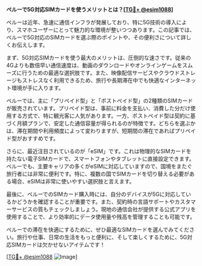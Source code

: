 **ペルーで5G対応SIMカードを使うメリットとは？[[TG💪+ @esim1088](https://t.me/s/esim1088)]**

ペルーは近年、急速に通信インフラが発展しており、特に5G技術の導入により、スマホユーザーにとって魅力的な環境が整いつつあります。この記事では、ペルーで5G対応のSIMカードを選ぶ際のポイントや、その便利さについて詳しくお伝えします。

まず、5G対応SIMカードを使う最大のメリットは、圧倒的な速さです。従来の4Gよりも数倍早い通信速度は、動画のダウンロードやオンラインゲームをスムーズに行うための最適な選択肢です。また、映像配信サービスやクラウドストレージもストレスなく利用できるため、旅行や長期滞在中でも快適なインターネット環境が手に入ります。

ペルーでは、主に「プリペイド型」と「ポストペイド型」の2種類のSIMカードが販売されています。プリペイド型は、事前に料金を支払い、消費した分だけ使用する方式で、特に観光客に人気があります。一方、ポストペイド型は契約に基づく月額プランで、安定した通信容量が得られるのが特徴です。どちらを選ぶかは、滞在期間や利用頻度によって変わりますが、短期間の滞在であればプリペイド型がおすすめです。

さらに、最近注目されているのが「eSIM」です。これは物理的なSIMカードを持たない電子SIMカードで、スマートフォンやタブレットに直接設定できます。ペルーでも、主要キャリアの多くがeSIMに対応していますので、国境をまたぐ旅行者には非常に便利です。特に、複数の国でSIMカードを切り替える必要がある場合、eSIMは非常に使いやすい選択肢と言えます。

最後に、ペルーでのSIMカード購入時には、自分のデバイスが5Gに対応しているかどうかを確認することが重要です。また、契約時の言語サポートやカスタマーサービスの質もチェックしましょう。現地の通信会社が提供する公式アプリを使用することで、より効率的にデータ使用量や残高を管理することも可能です。

ペルーでの滞在を快適にするために、ぜひ最適なSIMカードを選んでみてください。旅行や仕事、日常の生活をもっと便利に、そして楽しくするために、5G対応SIMカードは欠かせないアイテムです！

[[TG💪+ @esim1088](https://t.me/s/esim1088) ![Image](https://i.postimg.cc/Y0z9fWf4/image.png)]